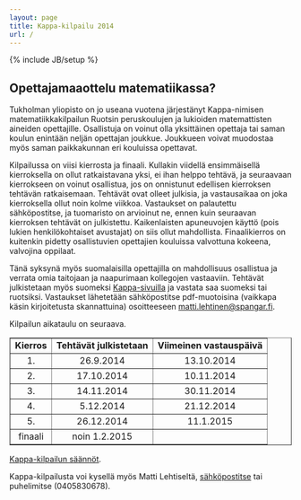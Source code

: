 ```yaml
---
layout: page
title: Kappa-kilpailu 2014
url: /
---
```

{% include JB/setup %}

## Opettajamaaottelu matematiikassa?

Tukholman yliopisto on jo useana vuotena järjestänyt Kappa-nimisen
matematiikkakilpailun Ruotsin peruskoulujen ja lukioiden matemattisten
aineiden opettajille. Osallistuja on voinut olla yksittäinen opettaja
tai saman koulun enintään neljän opettajan joukkue. Joukkueen voivat
muodostaa myös saman paikkakunnan eri kouluissa opettavat.

Kilpailussa on viisi kierrosta ja finaali. Kullakin viidellä
ensimmäisellä kierroksella on ollut ratkaistavana yksi, ei ihan helppo
tehtävä, ja seuraavaan kierrokseen on voinut osallistua, jos on
onnistunut edellisen kierroksen tehtävän ratkaisemaan. Tehtävät ovat
olleet julkisia, ja vastausaikaa on joka kierroksella ollut noin kolme
viikkoa. Vastaukset on palautettu sähköpostitse, ja tuomaristo on
arvioinut ne, ennen kuin seuraavan kierroksen tehtävät on julkistettu.
Kaikenlaisten apuneuvojen käyttö (pois lukien henkilökohtaiset
avustajat) on siis ollut mahdollista. Finaalikierros on kuitenkin
pidetty osallistuvien opettajien kouluissa valvottuna kokeena,
valvojina oppilaat.

Tänä syksynä myös suomalaisilla opettajilla on mahdollisuus osallistua
ja verrata omia taitojaan ja naapurimaan kollegojen vastaaviin.
Tehtävät julkistetaan myös suomeksi
[Kappa-sivuilla](http://www.math.su.se/samverkan/kommun-skola/t%C3%A4vlingar/kappa-2014-1.141088)
ja vastata saa suomeksi tai ruotsiksi. Vastaukset lähetetään
sähköpostitse pdf-muotoisina (vaikkapa käsin kirjoitetusta
skannattuina) osoitteeseen
[matti.lehtinen@spangar.fi](mailto:matti.lehtinen@spangar.fi).

Kilpailun aikataulu on seuraava.


<p align="center"><table border="1" cellspacing="1">
<tbody><tr><td align="center">
<b>Kierros</b></td>
<td align="center">
<b>Tehtävät julkistetaan</b></td>
<td align="center">
<b>Viimeinen vastauspäivä</b></td>
</tr>
<tr><td align="center">1.</td><td align="center">26.9.2014</td><td align="center">13.10.2014</td></tr>
<tr><td align="center">2.</td><td align="center">17.10.2014</td><td align="center">10.11.2014</td></tr>
<tr><td align="center">3.</td><td align="center">14.11.2014</td><td align="center">30.11.2014</td></tr>
<tr><td align="center">4.</td><td align="center">5.12.2014</td><td align="center">21.12.2014</td></tr>
<tr><td align="center">5.</td><td align="center">26.12.2014</td><td align="center">11.1.2015</td></tr>
<tr><td align="center">finaali</td><td align="center">noin 1.2.2015</td><td>&nbsp;</td></tr>
</tbody></table></p>


[Kappa-kilpailun säännöt](regler_finska.pdf).

Kappa-kilpailusta voi kysellä myös Matti Lehtiseltä,
[sähköpostitse](mailto:matti.lehtinen@spangar.fi) tai puhelimitse (0405830678).
